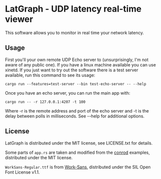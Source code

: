 LatGraph - UDP latency real-time viewer
=======================================

This software allows you to monitor in real time your network latency.

Usage
--------

First you'll your own remote UDP Echo server to (unsurprisingly, I'm not aware of any public one). If you have a linux machine available you can use xinetd. If you just want to try out the software there is a test server available, run this command to see its usage:

    cargo run --features=test-server --bin test-echo-server -- --help

Once you have an echo server, you can run the main app with:

    cargo run -- -r 127.0.0.1:4207 -t 100

Where -r is the remote address and port of the echo server and -t is the delay between polls in milliseconds. See --help for additional options.

License
-------

LatGraph is distributed under the MIT license, see LICENSE.txt for details.

Some parts of `app.rs` are taken and modified from the [conrod](https://github.com/PistonDevelopers/conrod) examples, distributed under the MIT license.

`WorkSans-Regular.ttf` is from [Work-Sans](https://github.com/weiweihuanghuang/Work-Sans), distributed under the SIL Open Font License v1.1.